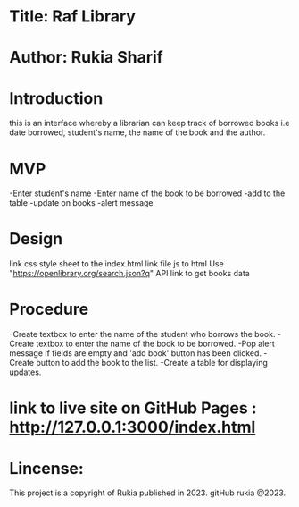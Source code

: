# Title: Raf Library

# Author: Rukia Sharif
# Introduction
this is an interface whereby a librarian can keep track of borrowed books i.e date borrowed, student's name, the name of the book and the author.

# MVP
-Enter student's name
-Enter name of the book to be borrowed
-add to the table
-update on books
-alert message

# Design
 link css style sheet to the index.html
 link file js to html
 Use "https://openlibrary.org/search.json?q" API link to get books data

 # Procedure
 -Create textbox to enter the name of the student who borrows the book.
 -Create textbox to enter the name of the book to be borrowed.
 -Pop alert message if fields are empty and 'add book' button has been clicked.
 -Create button to add the book to the list.
 -Create a table for displaying updates.

 # link to live site on GitHub Pages : http://127.0.0.1:3000/index.html

 # Lincense:
 This project is a copyright of Rukia published in 2023.
 gitHub rukia @2023.

 